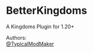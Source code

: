 # BetterKingdoms

A Kingdoms Plugin for 1.20+

Authors:  
[@TypicalModMaker](https://github.com/TypicalModMaker)

